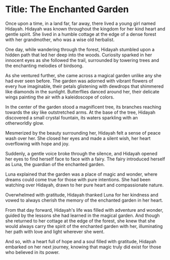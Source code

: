
# Title: The Enchanted Garden

Once upon a time, in a land far, far away, there lived a young girl named Hidayah. Hidayah was known throughout the kingdom for her kind heart and gentle spirit. She lived in a humble cottage at the edge of a dense forest with her grandmother, who was a wise old herbalist.

One day, while wandering through the forest, Hidayah stumbled upon a hidden path that led her deep into the woods. Curiosity sparked in her innocent eyes as she followed the trail, surrounded by towering trees and the enchanting melodies of birdsong.

As she ventured further, she came across a magical garden unlike any she had ever seen before. The garden was adorned with vibrant flowers of every hue imaginable, their petals glistening with dewdrops that shimmered like diamonds in the sunlight. Butterflies danced around her, their delicate wings painting the air with a kaleidoscope of colors.

In the center of the garden stood a magnificent tree, its branches reaching towards the sky like outstretched arms. At the base of the tree, Hidayah discovered a small crystal fountain, its waters sparkling with an otherworldly glow.

Mesmerized by the beauty surrounding her, Hidayah felt a sense of peace wash over her. She closed her eyes and made a silent wish, her heart overflowing with hope and joy.

Suddenly, a gentle voice broke through the silence, and Hidayah opened her eyes to find herself face to face with a fairy. The fairy introduced herself as Luna, the guardian of the enchanted garden.

Luna explained that the garden was a place of magic and wonder, where dreams could come true for those with pure intentions. She had been watching over Hidayah, drawn to her pure heart and compassionate nature.

Overwhelmed with gratitude, Hidayah thanked Luna for her kindness and vowed to always cherish the memory of the enchanted garden in her heart.

From that day forward, Hidayah's life was filled with adventure and wonder, guided by the lessons she had learned in the magical garden. And though she returned to her cottage at the edge of the forest, she knew that she would always carry the spirit of the enchanted garden with her, illuminating her path with love and light wherever she went.

And so, with a heart full of hope and a soul filled with gratitude, Hidayah embarked on her next journey, knowing that magic truly did exist for those who believed in its power.
